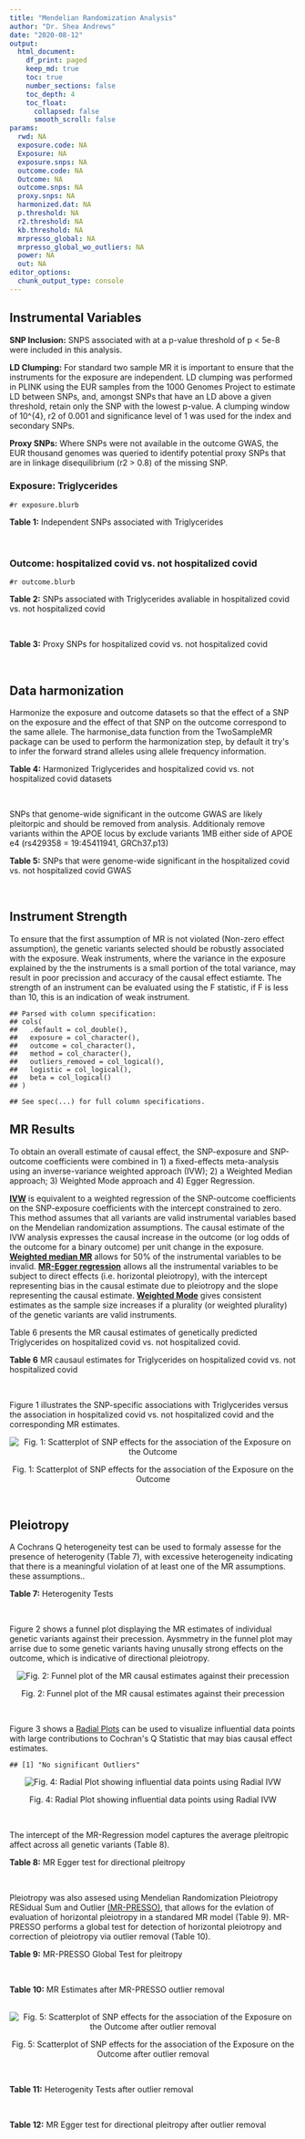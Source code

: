 ```yaml
---
title: "Mendelian Randomization Analysis"
author: "Dr. Shea Andrews"
date: "2020-08-12"
output:
  html_document:
    df_print: paged
    keep_md: true
    toc: true
    number_sections: false
    toc_depth: 4
    toc_float:
      collapsed: false
      smooth_scroll: false
params:
  rwd: NA
  exposure.code: NA
  Exposure: NA
  exposure.snps: NA
  outcome.code: NA
  Outcome: NA
  outcome.snps: NA
  proxy.snps: NA
  harmonized.dat: NA
  p.threshold: NA
  r2.threshold: NA
  kb.threshold: NA
  mrpresso_global: NA
  mrpresso_global_wo_outliers: NA
  power: NA
  out: NA
editor_options:
  chunk_output_type: console
---
```







## Instrumental Variables
**SNP Inclusion:** SNPS associated with at a p-value threshold of p < 5e-8 were included in this analysis.
<br>

**LD Clumping:** For standard two sample MR it is important to ensure that the instruments for the exposure are independent. LD clumping was performed in PLINK using the EUR samples from the 1000 Genomes Project to estimate LD between SNPs, and, amongst SNPs that have an LD above a given threshold, retain only the SNP with the lowest p-value. A clumping window of 10^{4}, r2 of 0.001 and significance level of 1 was used for the index and secondary SNPs.
<br>

**Proxy SNPs:** Where SNPs were not available in the outcome GWAS, the EUR thousand genomes was queried to identify potential proxy SNPs that are in linkage disequilibrium (r2 > 0.8) of the missing SNP.
<br>

### Exposure: Triglycerides
`#r exposure.blurb`
<br>

**Table 1:** Independent SNPs associated with Triglycerides
<div data-pagedtable="false">
  <script data-pagedtable-source type="application/json">
{"columns":[{"label":["SNP"],"name":[1],"type":["chr"],"align":["left"]},{"label":["CHROM"],"name":[2],"type":["dbl"],"align":["right"]},{"label":["POS"],"name":[3],"type":["dbl"],"align":["right"]},{"label":["REF"],"name":[4],"type":["chr"],"align":["left"]},{"label":["ALT"],"name":[5],"type":["chr"],"align":["left"]},{"label":["AF"],"name":[6],"type":["dbl"],"align":["right"]},{"label":["BETA"],"name":[7],"type":["dbl"],"align":["right"]},{"label":["SE"],"name":[8],"type":["dbl"],"align":["right"]},{"label":["Z"],"name":[9],"type":["dbl"],"align":["right"]},{"label":["P"],"name":[10],"type":["dbl"],"align":["right"]},{"label":["N"],"name":[11],"type":["dbl"],"align":["right"]},{"label":["TRAIT"],"name":[12],"type":["chr"],"align":["left"]}],"data":[{"1":"rs12748152","2":"1","3":"27138393","4":"C","5":"T","6":"0.0683714","7":"0.0372","8":"0.0059","9":"6.305085","10":"1.100e-09","11":"177761.5","12":"Triglycerides"},{"1":"rs17513135","2":"1","3":"40035686","4":"C","5":"T","6":"0.2500000","7":"0.0220","8":"0.0039","9":"5.641026","10":"1.633e-08","11":"174742.0","12":"Triglycerides"},{"1":"rs4587594","2":"1","3":"63133930","4":"G","5":"A","6":"0.3032340","7":"-0.0694","8":"0.0035","9":"-19.828600","10":"3.503e-82","11":"177772.0","12":"Triglycerides"},{"1":"rs1321257","2":"1","3":"230305312","4":"G","5":"A","6":"0.6400070","7":"-0.0402","8":"0.0034","9":"-11.823500","10":"5.986e-31","11":"177757.9","12":"Triglycerides"},{"1":"rs676210","2":"2","3":"21231524","4":"G","5":"A","6":"0.2314110","7":"-0.0733","8":"0.0039","9":"-18.794900","10":"3.284e-71","11":"177782.0","12":"Triglycerides"},{"1":"rs1260326","2":"2","3":"27730940","4":"T","5":"C","6":"0.6136610","7":"-0.1148","8":"0.0034","9":"-33.764700","10":"2.290e-239","11":"177765.0","12":"Triglycerides"},{"1":"rs13389219","2":"2","3":"165528876","4":"C","5":"T","6":"0.4034550","7":"-0.0271","8":"0.0034","9":"-7.970590","10":"2.598e-15","11":"177782.9","12":"Triglycerides"},{"1":"rs2972146","2":"2","3":"227100698","4":"G","5":"T","6":"0.6309740","7":"0.0281","8":"0.0034","9":"8.264706","10":"2.974e-15","11":"174703.9","12":"Triglycerides"},{"1":"rs10440120","2":"3","3":"12486964","4":"C","5":"A","6":"0.1655080","7":"-0.0306","8":"0.0044","9":"-6.954550","10":"5.343e-11","11":"174886.1","12":"Triglycerides"},{"1":"rs645040","2":"3","3":"135926622","4":"G","5":"T","6":"0.8208850","7":"0.0293","8":"0.0040","9":"7.325000","10":"1.830e-12","11":"177779.0","12":"Triglycerides"},{"1":"rs6831256","2":"4","3":"3473139","4":"A","5":"G","6":"0.3971880","7":"0.0258","8":"0.0035","9":"7.371429","10":"1.602e-12","11":"177494.9","12":"Triglycerides"},{"1":"rs442177","2":"4","3":"88030261","4":"G","5":"T","6":"0.5364790","7":"0.0309","8":"0.0033","9":"9.363636","10":"1.316e-18","11":"177798.0","12":"Triglycerides"},{"1":"rs9686661","2":"5","3":"55861786","4":"C","5":"T","6":"0.1487860","7":"0.0379","8":"0.0044","9":"8.613636","10":"2.541e-16","11":"177050.0","12":"Triglycerides"},{"1":"rs6882076","2":"5","3":"156390297","4":"T","5":"C","6":"0.6327160","7":"0.0286","8":"0.0035","9":"8.171429","10":"1.513e-15","11":"177778.0","12":"Triglycerides"},{"1":"rs2239520","2":"6","3":"31088922","4":"G","5":"A","6":"0.3906190","7":"-0.0236","8":"0.0037","9":"-6.378380","10":"4.144e-10","11":"151047.0","12":"Triglycerides"},{"1":"rs2247056","2":"6","3":"31265490","4":"T","5":"C","6":"0.7218780","7":"0.0378","8":"0.0039","9":"9.692308","10":"3.861e-21","11":"174062.0","12":"Triglycerides"},{"1":"rs998584","2":"6","3":"43757896","4":"C","5":"A","6":"0.4905450","7":"0.0293","8":"0.0037","9":"7.918919","10":"3.424e-15","11":"174573.0","12":"Triglycerides"},{"1":"rs719726","2":"6","3":"127414801","4":"C","5":"T","6":"0.5999630","7":"0.0199","8":"0.0035","9":"5.685714","10":"2.486e-08","11":"168319.0","12":"Triglycerides"},{"1":"rs634869","2":"6","3":"139831757","4":"T","5":"C","6":"0.5747460","7":"-0.0272","8":"0.0033","9":"-8.242420","10":"1.776e-14","11":"177755.0","12":"Triglycerides"},{"1":"rs2665357","2":"6","3":"160848167","4":"A","5":"C","6":"0.5193360","7":"0.0212","8":"0.0033","9":"6.424242","10":"8.327e-10","11":"172850.0","12":"Triglycerides"},{"1":"rs4719841","2":"7","3":"25997536","4":"A","5":"G","6":"0.4108890","7":"0.0232","8":"0.0034","9":"6.823529","10":"8.864e-11","11":"177774.9","12":"Triglycerides"},{"1":"rs11974409","2":"7","3":"72989390","4":"A","5":"G","6":"0.1816990","7":"-0.0899","8":"0.0042","9":"-21.404800","10":"1.360e-100","11":"177786.0","12":"Triglycerides"},{"1":"rs38855","2":"7","3":"116358044","4":"A","5":"G","6":"0.4712940","7":"-0.0187","8":"0.0033","9":"-5.666670","10":"2.109e-08","11":"177825.0","12":"Triglycerides"},{"1":"rs287621","2":"7","3":"130435181","4":"T","5":"C","6":"0.7140010","7":"-0.0222","8":"0.0037","9":"-6.000000","10":"7.671e-09","11":"177813.0","12":"Triglycerides"},{"1":"rs6995541","2":"8","3":"10671260","4":"A","5":"G","6":"0.2336240","7":"0.0265","8":"0.0037","9":"7.162162","10":"1.343e-12","11":"177486.0","12":"Triglycerides"},{"1":"rs12676857","2":"8","3":"18266572","4":"T","5":"C","6":"0.1436090","7":"0.0332","8":"0.0046","9":"7.217391","10":"7.291e-12","11":"177732.0","12":"Triglycerides"},{"1":"rs12678919","2":"8","3":"19844222","4":"A","5":"G","6":"0.0681239","7":"-0.1702","8":"0.0056","9":"-30.392900","10":"1.820e-199","11":"177749.9","12":"Triglycerides"},{"1":"rs4738684","2":"8","3":"59393273","4":"A","5":"G","6":"0.6075010","7":"-0.0205","8":"0.0035","9":"-5.857140","10":"8.819e-09","11":"177790.0","12":"Triglycerides"},{"1":"rs2954022","2":"8","3":"126482621","4":"C","5":"A","6":"0.5114630","7":"-0.0780","8":"0.0033","9":"-23.636400","10":"2.230e-113","11":"177750.0","12":"Triglycerides"},{"1":"rs1832007","2":"10","3":"5254847","4":"A","5":"G","6":"0.1247280","7":"-0.0327","8":"0.0047","9":"-6.957450","10":"1.718e-12","11":"177504.0","12":"Triglycerides"},{"1":"rs10761762","2":"10","3":"65184717","4":"T","5":"C","6":"0.4990900","7":"-0.0270","8":"0.0033","9":"-8.181820","10":"1.061e-17","11":"177823.0","12":"Triglycerides"},{"1":"rs2068888","2":"10","3":"94839642","4":"G","5":"A","6":"0.4735120","7":"-0.0241","8":"0.0034","9":"-7.088240","10":"1.682e-11","11":"177712.0","12":"Triglycerides"},{"1":"rs2250802","2":"10","3":"113921354","4":"G","5":"A","6":"0.7334790","7":"0.0230","8":"0.0037","9":"6.216216","10":"1.210e-10","11":"174733.9","12":"Triglycerides"},{"1":"rs10501321","2":"11","3":"47294626","4":"T","5":"C","6":"0.3212210","7":"-0.0216","8":"0.0035","9":"-6.171430","10":"1.412e-08","11":"177680.0","12":"Triglycerides"},{"1":"rs174535","2":"11","3":"61551356","4":"T","5":"C","6":"0.3609590","7":"0.0470","8":"0.0034","9":"13.823529","10":"1.733e-41","11":"177772.9","12":"Triglycerides"},{"1":"rs11820504","2":"11","3":"116529442","4":"T","5":"C","6":"0.1807930","7":"0.0604","8":"0.0044","9":"13.727273","10":"1.095e-39","11":"172813.0","12":"Triglycerides"},{"1":"rs10790162","2":"11","3":"116639104","4":"A","5":"G","6":"0.9306210","7":"-0.2305","8":"0.0065","9":"-35.461500","10":"1.100e-249","11":"177771.1","12":"Triglycerides"},{"1":"rs11613352","2":"12","3":"57792580","4":"C","5":"T","6":"0.2251730","7":"-0.0280","8":"0.0039","9":"-7.179490","10":"9.397e-14","11":"177799.0","12":"Triglycerides"},{"1":"rs11057408","2":"12","3":"124464836","4":"G","5":"T","6":"0.3253360","7":"-0.0258","8":"0.0035","9":"-7.371430","10":"2.049e-12","11":"174454.0","12":"Triglycerides"},{"1":"rs16948098","2":"15","3":"44219607","4":"G","5":"A","6":"0.0370102","7":"0.0800","8":"0.0089","9":"8.988764","10":"4.838e-17","11":"163328.2","12":"Triglycerides"},{"1":"rs2043085","2":"15","3":"58680954","4":"T","5":"C","6":"0.6610970","7":"-0.0327","8":"0.0034","9":"-9.617650","10":"7.809e-20","11":"176147.0","12":"Triglycerides"},{"1":"rs588136","2":"15","3":"58730498","4":"C","5":"T","6":"0.7867110","7":"-0.0495","8":"0.0041","9":"-12.073200","10":"3.365e-30","11":"176173.0","12":"Triglycerides"},{"1":"rs3198697","2":"16","3":"15129940","4":"C","5":"T","6":"0.3839030","7":"-0.0198","8":"0.0034","9":"-5.823530","10":"2.207e-08","11":"175934.1","12":"Triglycerides"},{"1":"rs749671","2":"16","3":"31088347","4":"G","5":"A","6":"0.3477070","7":"-0.0211","8":"0.0034","9":"-6.205880","10":"6.106e-10","11":"176205.1","12":"Triglycerides"},{"1":"rs1800775","2":"16","3":"56995236","4":"C","5":"A","6":"0.5121820","7":"-0.0396","8":"0.0035","9":"-11.314300","10":"1.332e-26","11":"172715.0","12":"Triglycerides"},{"1":"rs8077889","2":"17","3":"41878166","4":"A","5":"C","6":"0.1884530","7":"0.0252","8":"0.0042","9":"6.000000","10":"9.879e-09","11":"176194.0","12":"Triglycerides"},{"1":"rs7248104","2":"19","3":"7224431","4":"G","5":"A","6":"0.4124030","7":"-0.0222","8":"0.0034","9":"-6.529410","10":"5.045e-10","11":"176083.0","12":"Triglycerides"},{"1":"rs10401969","2":"19","3":"19407718","4":"T","5":"C","6":"0.0710134","7":"-0.1210","8":"0.0065","9":"-18.615400","10":"9.702e-70","11":"176172.7","12":"Triglycerides"},{"1":"rs731839","2":"19","3":"33899065","4":"G","5":"A","6":"0.6709000","7":"-0.0224","8":"0.0036","9":"-6.222220","10":"2.651e-09","11":"176161.1","12":"Triglycerides"},{"1":"rs439401","2":"19","3":"45414451","4":"T","5":"C","6":"0.6390100","7":"0.0659","8":"0.0038","9":"17.342105","10":"1.423e-66","11":"152584.0","12":"Triglycerides"},{"1":"rs3760627","2":"19","3":"45457180","4":"T","5":"C","6":"0.4941460","7":"0.0189","8":"0.0034","9":"5.558824","10":"5.293e-09","11":"176200.9","12":"Triglycerides"},{"1":"rs6029143","2":"20","3":"39118662","4":"C","5":"T","6":"0.0446137","7":"-0.0388","8":"0.0071","9":"-5.464790","10":"4.933e-08","11":"176256.9","12":"Triglycerides"},{"1":"rs4810479","2":"20","3":"44545048","4":"C","5":"T","6":"0.7471790","7":"-0.0474","8":"0.0038","9":"-12.473700","10":"2.067e-34","11":"176191.9","12":"Triglycerides"},{"1":"rs3761445","2":"22","3":"38595411","4":"G","5":"A","6":"0.6132420","7":"0.0232","8":"0.0034","9":"6.823529","10":"8.062e-12","11":"175846.1","12":"Triglycerides"}],"options":{"columns":{"min":{},"max":[10]},"rows":{"min":[10],"max":[10]},"pages":{}}}
  </script>
</div>
<br>

### Outcome: hospitalized covid vs. not hospitalized covid
`#r outcome.blurb`
<br>

**Table 2:** SNPs associated with Triglycerides avaliable in hospitalized covid vs. not hospitalized covid
<div data-pagedtable="false">
  <script data-pagedtable-source type="application/json">
{"columns":[{"label":["SNP"],"name":[1],"type":["chr"],"align":["left"]},{"label":["CHROM"],"name":[2],"type":["dbl"],"align":["right"]},{"label":["POS"],"name":[3],"type":["dbl"],"align":["right"]},{"label":["REF"],"name":[4],"type":["chr"],"align":["left"]},{"label":["ALT"],"name":[5],"type":["chr"],"align":["left"]},{"label":["AF"],"name":[6],"type":["dbl"],"align":["right"]},{"label":["BETA"],"name":[7],"type":["dbl"],"align":["right"]},{"label":["SE"],"name":[8],"type":["dbl"],"align":["right"]},{"label":["Z"],"name":[9],"type":["dbl"],"align":["right"]},{"label":["P"],"name":[10],"type":["dbl"],"align":["right"]},{"label":["N"],"name":[11],"type":["dbl"],"align":["right"]},{"label":["TRAIT"],"name":[12],"type":["chr"],"align":["left"]}],"data":[{"1":"rs12748152","2":"1","3":"27138393","4":"C","5":"T","6":"0.10140","7":"-0.1049500","8":"0.136130","9":"-0.77095423","10":"0.44070","11":"2956","12":"COVID:_hospitalized_vs._not_hospitalized"},{"1":"rs17513135","2":"1","3":"40035686","4":"C","5":"T","6":"0.22920","7":"0.1360900","8":"0.100830","9":"1.34969751","10":"0.17710","11":"1408","12":"COVID:_hospitalized_vs._not_hospitalized"},{"1":"rs4587594","2":"1","3":"63133930","4":"G","5":"A","6":"0.33560","7":"-0.0763420","8":"0.081174","9":"-0.94047355","10":"0.34700","11":"2956","12":"COVID:_hospitalized_vs._not_hospitalized"},{"1":"rs1321257","2":"1","3":"230305312","4":"G","5":"A","6":"0.61900","7":"0.1377800","8":"0.078425","9":"1.75683774","10":"0.07895","11":"2956","12":"COVID:_hospitalized_vs._not_hospitalized"},{"1":"rs676210","2":"2","3":"21231524","4":"G","5":"A","6":"0.22370","7":"0.0976480","8":"0.095131","9":"1.02645825","10":"0.30470","11":"2956","12":"COVID:_hospitalized_vs._not_hospitalized"},{"1":"rs1260326","2":"2","3":"27730940","4":"T","5":"C","6":"0.63990","7":"0.0577190","8":"0.080468","9":"0.71729135","10":"0.47320","11":"2956","12":"COVID:_hospitalized_vs._not_hospitalized"},{"1":"rs13389219","2":"2","3":"165528876","4":"C","5":"T","6":"0.42560","7":"0.0895050","8":"0.080154","9":"1.11666292","10":"0.26410","11":"2956","12":"COVID:_hospitalized_vs._not_hospitalized"},{"1":"rs2972146","2":"2","3":"227100698","4":"G","5":"T","6":"0.63230","7":"-0.0418760","8":"0.081387","9":"-0.51452935","10":"0.60690","11":"2956","12":"COVID:_hospitalized_vs._not_hospitalized"},{"1":"rs10440120","2":"3","3":"12486964","4":"C","5":"A","6":"0.16700","7":"0.1324800","8":"0.105610","9":"1.25442666","10":"0.20970","11":"2956","12":"COVID:_hospitalized_vs._not_hospitalized"},{"1":"rs645040","2":"3","3":"135926622","4":"G","5":"T","6":"0.77710","7":"-0.0516320","8":"0.092202","9":"-0.55998785","10":"0.57550","11":"2956","12":"COVID:_hospitalized_vs._not_hospitalized"},{"1":"rs6831256","2":"4","3":"3473139","4":"A","5":"G","6":"0.41060","7":"0.0715800","8":"0.079433","9":"0.90113681","10":"0.36750","11":"2956","12":"COVID:_hospitalized_vs._not_hospitalized"},{"1":"rs442177","2":"4","3":"88030261","4":"G","5":"T","6":"0.59540","7":"0.0817220","8":"0.078658","9":"1.03895344","10":"0.29880","11":"2956","12":"COVID:_hospitalized_vs._not_hospitalized"},{"1":"rs9686661","2":"5","3":"55861786","4":"C","5":"T","6":"0.18020","7":"-0.1120400","8":"0.100140","9":"-1.11883363","10":"0.26320","11":"2956","12":"COVID:_hospitalized_vs._not_hospitalized"},{"1":"rs6882076","2":"5","3":"156390297","4":"T","5":"C","6":"0.64550","7":"-0.0904620","8":"0.081425","9":"-1.11098557","10":"0.26660","11":"2956","12":"COVID:_hospitalized_vs._not_hospitalized"},{"1":"rs2239520","2":"6","3":"31088922","4":"G","5":"A","6":"0.37350","7":"0.0453920","8":"0.080868","9":"0.56130979","10":"0.57460","11":"2956","12":"COVID:_hospitalized_vs._not_hospitalized"},{"1":"rs2247056","2":"6","3":"31265490","4":"T","5":"C","6":"0.70700","7":"0.0052579","8":"0.087411","9":"0.06015147","10":"0.95200","11":"2956","12":"COVID:_hospitalized_vs._not_hospitalized"},{"1":"rs998584","2":"6","3":"43757896","4":"C","5":"A","6":"0.47990","7":"0.0367330","8":"0.078564","9":"0.46755511","10":"0.64010","11":"2956","12":"COVID:_hospitalized_vs._not_hospitalized"},{"1":"rs719726","2":"6","3":"127414801","4":"C","5":"T","6":"0.59930","7":"0.2286000","8":"0.078777","9":"2.90186222","10":"0.00371","11":"2956","12":"COVID:_hospitalized_vs._not_hospitalized"},{"1":"rs634869","2":"6","3":"139831757","4":"T","5":"C","6":"0.57650","7":"0.0711730","8":"0.078862","9":"0.90250057","10":"0.36680","11":"2956","12":"COVID:_hospitalized_vs._not_hospitalized"},{"1":"rs2665357","2":"6","3":"160848167","4":"A","5":"C","6":"0.50950","7":"0.0111430","8":"0.076542","9":"0.14558020","10":"0.88430","11":"2956","12":"COVID:_hospitalized_vs._not_hospitalized"},{"1":"rs4719841","2":"7","3":"25997536","4":"A","5":"G","6":"0.38860","7":"0.0724810","8":"0.080059","9":"0.90534481","10":"0.36530","11":"2956","12":"COVID:_hospitalized_vs._not_hospitalized"},{"1":"rs11974409","2":"7","3":"72989390","4":"A","5":"G","6":"0.18740","7":"-0.1494600","8":"0.101930","9":"-1.46630040","10":"0.14260","11":"2956","12":"COVID:_hospitalized_vs._not_hospitalized"},{"1":"rs38855","2":"7","3":"116358044","4":"A","5":"G","6":"0.46850","7":"0.0165300","8":"0.079404","9":"0.20817591","10":"0.83510","11":"2956","12":"COVID:_hospitalized_vs._not_hospitalized"},{"1":"rs287621","2":"7","3":"130435181","4":"T","5":"C","6":"0.75350","7":"0.0014032","8":"0.087857","9":"0.01597141","10":"0.98730","11":"2956","12":"COVID:_hospitalized_vs._not_hospitalized"},{"1":"rs6995541","2":"8","3":"10671260","4":"A","5":"G","6":"0.31120","7":"0.0242160","8":"0.083899","9":"0.28863276","10":"0.77290","11":"2956","12":"COVID:_hospitalized_vs._not_hospitalized"},{"1":"rs12676857","2":"8","3":"18266572","4":"T","5":"C","6":"0.14140","7":"-0.0901370","8":"0.110740","9":"-0.81395160","10":"0.41570","11":"2956","12":"COVID:_hospitalized_vs._not_hospitalized"},{"1":"rs12678919","2":"8","3":"19844222","4":"A","5":"G","6":"0.09144","7":"0.1531300","8":"0.129370","9":"1.18365927","10":"0.23660","11":"2956","12":"COVID:_hospitalized_vs._not_hospitalized"},{"1":"rs2954022","2":"8","3":"126482621","4":"C","5":"A","6":"0.45810","7":"0.1061600","8":"0.086116","9":"1.23275582","10":"0.21770","11":"1408","12":"COVID:_hospitalized_vs._not_hospitalized"},{"1":"rs1832007","2":"10","3":"5254847","4":"A","5":"G","6":"0.17060","7":"0.0284930","8":"0.104120","9":"0.27365540","10":"0.78430","11":"2956","12":"COVID:_hospitalized_vs._not_hospitalized"},{"1":"rs10761762","2":"10","3":"65184717","4":"T","5":"C","6":"0.50010","7":"0.0973950","8":"0.076637","9":"1.27086133","10":"0.20380","11":"2956","12":"COVID:_hospitalized_vs._not_hospitalized"},{"1":"rs2068888","2":"10","3":"94839642","4":"G","5":"A","6":"0.44380","7":"-0.0649740","8":"0.077095","9":"-0.84277839","10":"0.39940","11":"2956","12":"COVID:_hospitalized_vs._not_hospitalized"},{"1":"rs2250802","2":"10","3":"113921354","4":"G","5":"A","6":"0.72430","7":"-0.0789490","8":"0.097568","9":"-0.80916899","10":"0.41840","11":"1408","12":"COVID:_hospitalized_vs._not_hospitalized"},{"1":"rs10501321","2":"11","3":"47294626","4":"T","5":"C","6":"0.35850","7":"-0.0763290","8":"0.081891","9":"-0.93208045","10":"0.35130","11":"2956","12":"COVID:_hospitalized_vs._not_hospitalized"},{"1":"rs174535","2":"11","3":"61551356","4":"T","5":"C","6":"0.37450","7":"0.0978740","8":"0.080250","9":"1.21961371","10":"0.22260","11":"2956","12":"COVID:_hospitalized_vs._not_hospitalized"},{"1":"rs11820504","2":"11","3":"116529442","4":"T","5":"C","6":"0.17730","7":"0.1537900","8":"0.102240","9":"1.50420579","10":"0.13250","11":"2956","12":"COVID:_hospitalized_vs._not_hospitalized"},{"1":"rs10790162","2":"11","3":"116639104","4":"A","5":"G","6":"0.92950","7":"-0.0665870","8":"0.148840","9":"-0.44737302","10":"0.65460","11":"2956","12":"COVID:_hospitalized_vs._not_hospitalized"},{"1":"rs11613352","2":"12","3":"57792580","4":"C","5":"T","6":"0.27950","7":"-0.0064977","8":"0.087260","9":"-0.07446367","10":"0.94060","11":"2956","12":"COVID:_hospitalized_vs._not_hospitalized"},{"1":"rs11057408","2":"12","3":"124464836","4":"G","5":"T","6":"0.32370","7":"0.0721550","8":"0.082783","9":"0.87161615","10":"0.38340","11":"2956","12":"COVID:_hospitalized_vs._not_hospitalized"},{"1":"rs16948098","2":"15","3":"44219607","4":"G","5":"A","6":"0.03702","7":"-0.0533640","8":"0.205650","9":"-0.25948942","10":"0.79530","11":"2956","12":"COVID:_hospitalized_vs._not_hospitalized"},{"1":"rs2043085","2":"15","3":"58680954","4":"T","5":"C","6":"0.60270","7":"-0.0327150","8":"0.080064","9":"-0.40861061","10":"0.68280","11":"2956","12":"COVID:_hospitalized_vs._not_hospitalized"},{"1":"rs588136","2":"15","3":"58730498","4":"C","5":"T","6":"0.80510","7":"0.2111900","8":"0.095708","9":"2.20660760","10":"0.02734","11":"2956","12":"COVID:_hospitalized_vs._not_hospitalized"},{"1":"rs3198697","2":"16","3":"15129940","4":"C","5":"T","6":"0.44540","7":"-0.0173360","8":"0.079145","9":"-0.21904100","10":"0.82660","11":"2956","12":"COVID:_hospitalized_vs._not_hospitalized"},{"1":"rs749671","2":"16","3":"31088347","4":"G","5":"A","6":"0.37830","7":"0.0358490","8":"0.080855","9":"0.44337394","10":"0.65750","11":"2956","12":"COVID:_hospitalized_vs._not_hospitalized"},{"1":"rs1800775","2":"16","3":"56995236","4":"C","5":"A","6":"0.50950","7":"-0.1141800","8":"0.078774","9":"-1.44946302","10":"0.14720","11":"2956","12":"COVID:_hospitalized_vs._not_hospitalized"},{"1":"rs8077889","2":"17","3":"41878166","4":"A","5":"C","6":"0.19380","7":"0.1590600","8":"0.094648","9":"1.68054264","10":"0.09285","11":"2956","12":"COVID:_hospitalized_vs._not_hospitalized"},{"1":"rs7248104","2":"19","3":"7224431","4":"G","5":"A","6":"0.40670","7":"-0.0033397","8":"0.086557","9":"-0.03858382","10":"0.96920","11":"1408","12":"COVID:_hospitalized_vs._not_hospitalized"},{"1":"rs10401969","2":"19","3":"19407718","4":"T","5":"C","6":"0.07625","7":"0.2123400","8":"0.147770","9":"1.43696285","10":"0.15070","11":"2956","12":"COVID:_hospitalized_vs._not_hospitalized"},{"1":"rs731839","2":"19","3":"33899065","4":"G","5":"A","6":"0.68410","7":"-0.0204340","8":"0.082867","9":"-0.24658791","10":"0.80520","11":"2956","12":"COVID:_hospitalized_vs._not_hospitalized"},{"1":"rs439401","2":"19","3":"45414451","4":"T","5":"C","6":"0.64300","7":"-0.0455900","8":"0.081908","9":"-0.55660009","10":"0.57780","11":"2956","12":"COVID:_hospitalized_vs._not_hospitalized"},{"1":"rs3760627","2":"19","3":"45457180","4":"T","5":"C","6":"0.43010","7":"-0.0520670","8":"0.076802","9":"-0.67793807","10":"0.49780","11":"2956","12":"COVID:_hospitalized_vs._not_hospitalized"},{"1":"rs6029143","2":"20","3":"39118662","4":"C","5":"T","6":"0.07678","7":"-0.0823610","8":"0.142850","9":"-0.57655583","10":"0.56420","11":"2956","12":"COVID:_hospitalized_vs._not_hospitalized"},{"1":"rs4810479","2":"20","3":"44545048","4":"C","5":"T","6":"0.74040","7":"-0.2063700","8":"0.090418","9":"-2.28239952","10":"0.02246","11":"2956","12":"COVID:_hospitalized_vs._not_hospitalized"},{"1":"rs3761445","2":"22","3":"38595411","4":"G","5":"A","6":"0.61010","7":"-0.0150590","8":"0.077142","9":"-0.19521143","10":"0.84520","11":"2956","12":"COVID:_hospitalized_vs._not_hospitalized"},{"1":"rs4738684","2":"NA","3":"NA","4":"NA","5":"NA","6":"NA","7":"NA","8":"NA","9":"NA","10":"NA","11":"NA","12":"NA"}],"options":{"columns":{"min":{},"max":[10]},"rows":{"min":[10],"max":[10]},"pages":{}}}
  </script>
</div>
<br>

**Table 3:** Proxy SNPs for hospitalized covid vs. not hospitalized covid
<div data-pagedtable="false">
  <script data-pagedtable-source type="application/json">
{"columns":[{"label":["target_snp"],"name":[1],"type":["chr"],"align":["left"]},{"label":["proxy_snp"],"name":[2],"type":["chr"],"align":["left"]},{"label":["ld.r2"],"name":[3],"type":["dbl"],"align":["right"]},{"label":["Dprime"],"name":[4],"type":["dbl"],"align":["right"]},{"label":["PHASE"],"name":[5],"type":["chr"],"align":["left"]},{"label":["X12"],"name":[6],"type":["lgl"],"align":["right"]},{"label":["CHROM"],"name":[7],"type":["dbl"],"align":["right"]},{"label":["POS"],"name":[8],"type":["dbl"],"align":["right"]},{"label":["REF.proxy"],"name":[9],"type":["chr"],"align":["left"]},{"label":["ALT.proxy"],"name":[10],"type":["chr"],"align":["left"]},{"label":["AF"],"name":[11],"type":["dbl"],"align":["right"]},{"label":["BETA"],"name":[12],"type":["dbl"],"align":["right"]},{"label":["SE"],"name":[13],"type":["dbl"],"align":["right"]},{"label":["Z"],"name":[14],"type":["dbl"],"align":["right"]},{"label":["P"],"name":[15],"type":["dbl"],"align":["right"]},{"label":["N"],"name":[16],"type":["dbl"],"align":["right"]},{"label":["TRAIT"],"name":[17],"type":["chr"],"align":["left"]},{"label":["ref"],"name":[18],"type":["chr"],"align":["left"]},{"label":["ref.proxy"],"name":[19],"type":["chr"],"align":["left"]},{"label":["alt"],"name":[20],"type":["chr"],"align":["left"]},{"label":["alt.proxy"],"name":[21],"type":["chr"],"align":["left"]},{"label":["ALT"],"name":[22],"type":["chr"],"align":["left"]},{"label":["REF"],"name":[23],"type":["chr"],"align":["left"]},{"label":["proxy.outcome"],"name":[24],"type":["lgl"],"align":["right"]}],"data":[{"1":"rs4738684","2":"rs9297994","3":"1","4":"1","5":"AG/GA","6":"NA","7":"8","8":"59392324","9":"G","10":"A","11":"0.6802","12":"0.12073","13":"0.082902","14":"1.456298","15":"0.1453","16":"2956","17":"COVID:_hospitalized_vs._not_hospitalized","18":"A","19":"G","20":"G","21":"A","22":"G","23":"A","24":"TRUE"}],"options":{"columns":{"min":{},"max":[10]},"rows":{"min":[10],"max":[10]},"pages":{}}}
  </script>
</div>
<br>

## Data harmonization
Harmonize the exposure and outcome datasets so that the effect of a SNP on the exposure and the effect of that SNP on the outcome correspond to the same allele. The harmonise_data function from the TwoSampleMR package can be used to perform the harmonization step, by default it try's to infer the forward strand alleles using allele frequency information.
<br>

**Table 4:** Harmonized Triglycerides and hospitalized covid vs. not hospitalized covid datasets
<div data-pagedtable="false">
  <script data-pagedtable-source type="application/json">
{"columns":[{"label":["SNP"],"name":[1],"type":["chr"],"align":["left"]},{"label":["effect_allele.exposure"],"name":[2],"type":["chr"],"align":["left"]},{"label":["other_allele.exposure"],"name":[3],"type":["chr"],"align":["left"]},{"label":["effect_allele.outcome"],"name":[4],"type":["chr"],"align":["left"]},{"label":["other_allele.outcome"],"name":[5],"type":["chr"],"align":["left"]},{"label":["beta.exposure"],"name":[6],"type":["dbl"],"align":["right"]},{"label":["beta.outcome"],"name":[7],"type":["dbl"],"align":["right"]},{"label":["eaf.exposure"],"name":[8],"type":["dbl"],"align":["right"]},{"label":["eaf.outcome"],"name":[9],"type":["dbl"],"align":["right"]},{"label":["remove"],"name":[10],"type":["lgl"],"align":["right"]},{"label":["palindromic"],"name":[11],"type":["lgl"],"align":["right"]},{"label":["ambiguous"],"name":[12],"type":["lgl"],"align":["right"]},{"label":["id.outcome"],"name":[13],"type":["chr"],"align":["left"]},{"label":["chr.outcome"],"name":[14],"type":["dbl"],"align":["right"]},{"label":["pos.outcome"],"name":[15],"type":["dbl"],"align":["right"]},{"label":["se.outcome"],"name":[16],"type":["dbl"],"align":["right"]},{"label":["z.outcome"],"name":[17],"type":["dbl"],"align":["right"]},{"label":["pval.outcome"],"name":[18],"type":["dbl"],"align":["right"]},{"label":["samplesize.outcome"],"name":[19],"type":["dbl"],"align":["right"]},{"label":["outcome"],"name":[20],"type":["chr"],"align":["left"]},{"label":["mr_keep.outcome"],"name":[21],"type":["lgl"],"align":["right"]},{"label":["pval_origin.outcome"],"name":[22],"type":["chr"],"align":["left"]},{"label":["chr.exposure"],"name":[23],"type":["dbl"],"align":["right"]},{"label":["pos.exposure"],"name":[24],"type":["dbl"],"align":["right"]},{"label":["se.exposure"],"name":[25],"type":["dbl"],"align":["right"]},{"label":["z.exposure"],"name":[26],"type":["dbl"],"align":["right"]},{"label":["pval.exposure"],"name":[27],"type":["dbl"],"align":["right"]},{"label":["samplesize.exposure"],"name":[28],"type":["dbl"],"align":["right"]},{"label":["exposure"],"name":[29],"type":["chr"],"align":["left"]},{"label":["mr_keep.exposure"],"name":[30],"type":["lgl"],"align":["right"]},{"label":["pval_origin.exposure"],"name":[31],"type":["chr"],"align":["left"]},{"label":["id.exposure"],"name":[32],"type":["chr"],"align":["left"]},{"label":["action"],"name":[33],"type":["dbl"],"align":["right"]},{"label":["mr_keep"],"name":[34],"type":["lgl"],"align":["right"]},{"label":["pt"],"name":[35],"type":["dbl"],"align":["right"]},{"label":["pleitropy_keep"],"name":[36],"type":["lgl"],"align":["right"]},{"label":["mrpresso_RSSobs"],"name":[37],"type":["lgl"],"align":["right"]},{"label":["mrpresso_pval"],"name":[38],"type":["lgl"],"align":["right"]},{"label":["mrpresso_keep"],"name":[39],"type":["lgl"],"align":["right"]}],"data":[{"1":"rs10401969","2":"C","3":"T","4":"C","5":"T","6":"-0.1210","7":"0.2123400","8":"0.0710134","9":"0.07625","10":"FALSE","11":"FALSE","12":"FALSE","13":"twlOV3","14":"19","15":"19407718","16":"0.147770","17":"1.43696285","18":"0.15070","19":"2956","20":"covidhgi2020anaB1v2","21":"TRUE","22":"reported","23":"19","24":"19407718","25":"0.0065","26":"-18.615400","27":"9.702e-70","28":"176172.7","29":"Willer2013tg","30":"TRUE","31":"reported","32":"o3n6Dh","33":"2","34":"TRUE","35":"5e-08","36":"TRUE","37":"NA","38":"NA","39":"TRUE"},{"1":"rs10440120","2":"A","3":"C","4":"A","5":"C","6":"-0.0306","7":"0.1324800","8":"0.1655080","9":"0.16700","10":"FALSE","11":"FALSE","12":"FALSE","13":"twlOV3","14":"3","15":"12486964","16":"0.105610","17":"1.25442666","18":"0.20970","19":"2956","20":"covidhgi2020anaB1v2","21":"TRUE","22":"reported","23":"3","24":"12486964","25":"0.0044","26":"-6.954550","27":"5.343e-11","28":"174886.1","29":"Willer2013tg","30":"TRUE","31":"reported","32":"o3n6Dh","33":"2","34":"TRUE","35":"5e-08","36":"TRUE","37":"NA","38":"NA","39":"TRUE"},{"1":"rs10501321","2":"C","3":"T","4":"C","5":"T","6":"-0.0216","7":"-0.0763290","8":"0.3212210","9":"0.35850","10":"FALSE","11":"FALSE","12":"FALSE","13":"twlOV3","14":"11","15":"47294626","16":"0.081891","17":"-0.93208045","18":"0.35130","19":"2956","20":"covidhgi2020anaB1v2","21":"TRUE","22":"reported","23":"11","24":"47294626","25":"0.0035","26":"-6.171430","27":"1.412e-08","28":"177680.0","29":"Willer2013tg","30":"TRUE","31":"reported","32":"o3n6Dh","33":"2","34":"TRUE","35":"5e-08","36":"TRUE","37":"NA","38":"NA","39":"TRUE"},{"1":"rs10761762","2":"C","3":"T","4":"C","5":"T","6":"-0.0270","7":"0.0973950","8":"0.4990900","9":"0.50010","10":"FALSE","11":"FALSE","12":"FALSE","13":"twlOV3","14":"10","15":"65184717","16":"0.076637","17":"1.27086133","18":"0.20380","19":"2956","20":"covidhgi2020anaB1v2","21":"TRUE","22":"reported","23":"10","24":"65184717","25":"0.0033","26":"-8.181820","27":"1.061e-17","28":"177823.0","29":"Willer2013tg","30":"TRUE","31":"reported","32":"o3n6Dh","33":"2","34":"TRUE","35":"5e-08","36":"TRUE","37":"NA","38":"NA","39":"TRUE"},{"1":"rs10790162","2":"G","3":"A","4":"G","5":"A","6":"-0.2305","7":"-0.0665870","8":"0.9306210","9":"0.92950","10":"FALSE","11":"FALSE","12":"FALSE","13":"twlOV3","14":"11","15":"116639104","16":"0.148840","17":"-0.44737302","18":"0.65460","19":"2956","20":"covidhgi2020anaB1v2","21":"TRUE","22":"reported","23":"11","24":"116639104","25":"0.0065","26":"-35.461500","27":"1.000e-200","28":"177771.1","29":"Willer2013tg","30":"TRUE","31":"reported","32":"o3n6Dh","33":"2","34":"TRUE","35":"5e-08","36":"TRUE","37":"NA","38":"NA","39":"TRUE"},{"1":"rs11057408","2":"T","3":"G","4":"T","5":"G","6":"-0.0258","7":"0.0721550","8":"0.3253360","9":"0.32370","10":"FALSE","11":"FALSE","12":"FALSE","13":"twlOV3","14":"12","15":"124464836","16":"0.082783","17":"0.87161615","18":"0.38340","19":"2956","20":"covidhgi2020anaB1v2","21":"TRUE","22":"reported","23":"12","24":"124464836","25":"0.0035","26":"-7.371430","27":"2.049e-12","28":"174454.0","29":"Willer2013tg","30":"TRUE","31":"reported","32":"o3n6Dh","33":"2","34":"TRUE","35":"5e-08","36":"TRUE","37":"NA","38":"NA","39":"TRUE"},{"1":"rs11613352","2":"T","3":"C","4":"T","5":"C","6":"-0.0280","7":"-0.0064977","8":"0.2251730","9":"0.27950","10":"FALSE","11":"FALSE","12":"FALSE","13":"twlOV3","14":"12","15":"57792580","16":"0.087260","17":"-0.07446367","18":"0.94060","19":"2956","20":"covidhgi2020anaB1v2","21":"TRUE","22":"reported","23":"12","24":"57792580","25":"0.0039","26":"-7.179490","27":"9.397e-14","28":"177799.0","29":"Willer2013tg","30":"TRUE","31":"reported","32":"o3n6Dh","33":"2","34":"TRUE","35":"5e-08","36":"TRUE","37":"NA","38":"NA","39":"TRUE"},{"1":"rs11820504","2":"C","3":"T","4":"C","5":"T","6":"0.0604","7":"0.1537900","8":"0.1807930","9":"0.17730","10":"FALSE","11":"FALSE","12":"FALSE","13":"twlOV3","14":"11","15":"116529442","16":"0.102240","17":"1.50420579","18":"0.13250","19":"2956","20":"covidhgi2020anaB1v2","21":"TRUE","22":"reported","23":"11","24":"116529442","25":"0.0044","26":"13.727273","27":"1.095e-39","28":"172813.0","29":"Willer2013tg","30":"TRUE","31":"reported","32":"o3n6Dh","33":"2","34":"TRUE","35":"5e-08","36":"TRUE","37":"NA","38":"NA","39":"TRUE"},{"1":"rs11974409","2":"G","3":"A","4":"G","5":"A","6":"-0.0899","7":"-0.1494600","8":"0.1816990","9":"0.18740","10":"FALSE","11":"FALSE","12":"FALSE","13":"twlOV3","14":"7","15":"72989390","16":"0.101930","17":"-1.46630040","18":"0.14260","19":"2956","20":"covidhgi2020anaB1v2","21":"TRUE","22":"reported","23":"7","24":"72989390","25":"0.0042","26":"-21.404800","27":"1.360e-100","28":"177786.0","29":"Willer2013tg","30":"TRUE","31":"reported","32":"o3n6Dh","33":"2","34":"TRUE","35":"5e-08","36":"TRUE","37":"NA","38":"NA","39":"TRUE"},{"1":"rs1260326","2":"C","3":"T","4":"C","5":"T","6":"-0.1148","7":"0.0577190","8":"0.6136610","9":"0.63990","10":"FALSE","11":"FALSE","12":"FALSE","13":"twlOV3","14":"2","15":"27730940","16":"0.080468","17":"0.71729135","18":"0.47320","19":"2956","20":"covidhgi2020anaB1v2","21":"TRUE","22":"reported","23":"2","24":"27730940","25":"0.0034","26":"-33.764700","27":"1.000e-200","28":"177765.0","29":"Willer2013tg","30":"TRUE","31":"reported","32":"o3n6Dh","33":"2","34":"TRUE","35":"5e-08","36":"TRUE","37":"NA","38":"NA","39":"TRUE"},{"1":"rs12676857","2":"C","3":"T","4":"C","5":"T","6":"0.0332","7":"-0.0901370","8":"0.1436090","9":"0.14140","10":"FALSE","11":"FALSE","12":"FALSE","13":"twlOV3","14":"8","15":"18266572","16":"0.110740","17":"-0.81395160","18":"0.41570","19":"2956","20":"covidhgi2020anaB1v2","21":"TRUE","22":"reported","23":"8","24":"18266572","25":"0.0046","26":"7.217391","27":"7.291e-12","28":"177732.0","29":"Willer2013tg","30":"TRUE","31":"reported","32":"o3n6Dh","33":"2","34":"TRUE","35":"5e-08","36":"TRUE","37":"NA","38":"NA","39":"TRUE"},{"1":"rs12678919","2":"G","3":"A","4":"G","5":"A","6":"-0.1702","7":"0.1531300","8":"0.0681239","9":"0.09144","10":"FALSE","11":"FALSE","12":"FALSE","13":"twlOV3","14":"8","15":"19844222","16":"0.129370","17":"1.18365927","18":"0.23660","19":"2956","20":"covidhgi2020anaB1v2","21":"TRUE","22":"reported","23":"8","24":"19844222","25":"0.0056","26":"-30.392900","27":"1.820e-199","28":"177749.9","29":"Willer2013tg","30":"TRUE","31":"reported","32":"o3n6Dh","33":"2","34":"TRUE","35":"5e-08","36":"TRUE","37":"NA","38":"NA","39":"TRUE"},{"1":"rs12748152","2":"T","3":"C","4":"T","5":"C","6":"0.0372","7":"-0.1049500","8":"0.0683714","9":"0.10140","10":"FALSE","11":"FALSE","12":"FALSE","13":"twlOV3","14":"1","15":"27138393","16":"0.136130","17":"-0.77095423","18":"0.44070","19":"2956","20":"covidhgi2020anaB1v2","21":"TRUE","22":"reported","23":"1","24":"27138393","25":"0.0059","26":"6.305085","27":"1.100e-09","28":"177761.5","29":"Willer2013tg","30":"TRUE","31":"reported","32":"o3n6Dh","33":"2","34":"TRUE","35":"5e-08","36":"TRUE","37":"NA","38":"NA","39":"TRUE"},{"1":"rs1321257","2":"A","3":"G","4":"A","5":"G","6":"-0.0402","7":"0.1377800","8":"0.6400070","9":"0.61900","10":"FALSE","11":"FALSE","12":"FALSE","13":"twlOV3","14":"1","15":"230305312","16":"0.078425","17":"1.75683774","18":"0.07895","19":"2956","20":"covidhgi2020anaB1v2","21":"TRUE","22":"reported","23":"1","24":"230305312","25":"0.0034","26":"-11.823500","27":"5.986e-31","28":"177757.9","29":"Willer2013tg","30":"TRUE","31":"reported","32":"o3n6Dh","33":"2","34":"TRUE","35":"5e-08","36":"TRUE","37":"NA","38":"NA","39":"TRUE"},{"1":"rs13389219","2":"T","3":"C","4":"T","5":"C","6":"-0.0271","7":"0.0895050","8":"0.4034550","9":"0.42560","10":"FALSE","11":"FALSE","12":"FALSE","13":"twlOV3","14":"2","15":"165528876","16":"0.080154","17":"1.11666292","18":"0.26410","19":"2956","20":"covidhgi2020anaB1v2","21":"TRUE","22":"reported","23":"2","24":"165528876","25":"0.0034","26":"-7.970590","27":"2.598e-15","28":"177782.9","29":"Willer2013tg","30":"TRUE","31":"reported","32":"o3n6Dh","33":"2","34":"TRUE","35":"5e-08","36":"TRUE","37":"NA","38":"NA","39":"TRUE"},{"1":"rs16948098","2":"A","3":"G","4":"A","5":"G","6":"0.0800","7":"-0.0533640","8":"0.0370102","9":"0.03702","10":"FALSE","11":"FALSE","12":"FALSE","13":"twlOV3","14":"15","15":"44219607","16":"0.205650","17":"-0.25948942","18":"0.79530","19":"2956","20":"covidhgi2020anaB1v2","21":"TRUE","22":"reported","23":"15","24":"44219607","25":"0.0089","26":"8.988764","27":"4.838e-17","28":"163328.2","29":"Willer2013tg","30":"TRUE","31":"reported","32":"o3n6Dh","33":"2","34":"TRUE","35":"5e-08","36":"TRUE","37":"NA","38":"NA","39":"TRUE"},{"1":"rs174535","2":"C","3":"T","4":"C","5":"T","6":"0.0470","7":"0.0978740","8":"0.3609590","9":"0.37450","10":"FALSE","11":"FALSE","12":"FALSE","13":"twlOV3","14":"11","15":"61551356","16":"0.080250","17":"1.21961371","18":"0.22260","19":"2956","20":"covidhgi2020anaB1v2","21":"TRUE","22":"reported","23":"11","24":"61551356","25":"0.0034","26":"13.823529","27":"1.733e-41","28":"177772.9","29":"Willer2013tg","30":"TRUE","31":"reported","32":"o3n6Dh","33":"2","34":"TRUE","35":"5e-08","36":"TRUE","37":"NA","38":"NA","39":"TRUE"},{"1":"rs17513135","2":"T","3":"C","4":"T","5":"C","6":"0.0220","7":"0.1360900","8":"0.2500000","9":"0.22920","10":"FALSE","11":"FALSE","12":"FALSE","13":"twlOV3","14":"1","15":"40035686","16":"0.100830","17":"1.34969751","18":"0.17710","19":"1408","20":"covidhgi2020anaB1v2","21":"TRUE","22":"reported","23":"1","24":"40035686","25":"0.0039","26":"5.641026","27":"1.633e-08","28":"174742.0","29":"Willer2013tg","30":"TRUE","31":"reported","32":"o3n6Dh","33":"2","34":"TRUE","35":"5e-08","36":"TRUE","37":"NA","38":"NA","39":"TRUE"},{"1":"rs1800775","2":"A","3":"C","4":"A","5":"C","6":"-0.0396","7":"-0.1141800","8":"0.5121820","9":"0.50950","10":"FALSE","11":"FALSE","12":"FALSE","13":"twlOV3","14":"16","15":"56995236","16":"0.078774","17":"-1.44946302","18":"0.14720","19":"2956","20":"covidhgi2020anaB1v2","21":"TRUE","22":"reported","23":"16","24":"56995236","25":"0.0035","26":"-11.314300","27":"1.332e-26","28":"172715.0","29":"Willer2013tg","30":"TRUE","31":"reported","32":"o3n6Dh","33":"2","34":"TRUE","35":"5e-08","36":"TRUE","37":"NA","38":"NA","39":"TRUE"},{"1":"rs1832007","2":"G","3":"A","4":"G","5":"A","6":"-0.0327","7":"0.0284930","8":"0.1247280","9":"0.17060","10":"FALSE","11":"FALSE","12":"FALSE","13":"twlOV3","14":"10","15":"5254847","16":"0.104120","17":"0.27365540","18":"0.78430","19":"2956","20":"covidhgi2020anaB1v2","21":"TRUE","22":"reported","23":"10","24":"5254847","25":"0.0047","26":"-6.957450","27":"1.718e-12","28":"177504.0","29":"Willer2013tg","30":"TRUE","31":"reported","32":"o3n6Dh","33":"2","34":"TRUE","35":"5e-08","36":"TRUE","37":"NA","38":"NA","39":"TRUE"},{"1":"rs2043085","2":"C","3":"T","4":"C","5":"T","6":"-0.0327","7":"-0.0327150","8":"0.6610970","9":"0.60270","10":"FALSE","11":"FALSE","12":"FALSE","13":"twlOV3","14":"15","15":"58680954","16":"0.080064","17":"-0.40861061","18":"0.68280","19":"2956","20":"covidhgi2020anaB1v2","21":"TRUE","22":"reported","23":"15","24":"58680954","25":"0.0034","26":"-9.617650","27":"7.809e-20","28":"176147.0","29":"Willer2013tg","30":"TRUE","31":"reported","32":"o3n6Dh","33":"2","34":"TRUE","35":"5e-08","36":"TRUE","37":"NA","38":"NA","39":"TRUE"},{"1":"rs2068888","2":"A","3":"G","4":"A","5":"G","6":"-0.0241","7":"-0.0649740","8":"0.4735120","9":"0.44380","10":"FALSE","11":"FALSE","12":"FALSE","13":"twlOV3","14":"10","15":"94839642","16":"0.077095","17":"-0.84277839","18":"0.39940","19":"2956","20":"covidhgi2020anaB1v2","21":"TRUE","22":"reported","23":"10","24":"94839642","25":"0.0034","26":"-7.088240","27":"1.682e-11","28":"177712.0","29":"Willer2013tg","30":"TRUE","31":"reported","32":"o3n6Dh","33":"2","34":"TRUE","35":"5e-08","36":"TRUE","37":"NA","38":"NA","39":"TRUE"},{"1":"rs2239520","2":"A","3":"G","4":"A","5":"G","6":"-0.0236","7":"0.0453920","8":"0.3906190","9":"0.37350","10":"FALSE","11":"FALSE","12":"FALSE","13":"twlOV3","14":"6","15":"31088922","16":"0.080868","17":"0.56130979","18":"0.57460","19":"2956","20":"covidhgi2020anaB1v2","21":"TRUE","22":"reported","23":"6","24":"31088922","25":"0.0037","26":"-6.378380","27":"4.144e-10","28":"151047.0","29":"Willer2013tg","30":"TRUE","31":"reported","32":"o3n6Dh","33":"2","34":"TRUE","35":"5e-08","36":"TRUE","37":"NA","38":"NA","39":"TRUE"},{"1":"rs2247056","2":"C","3":"T","4":"C","5":"T","6":"0.0378","7":"0.0052579","8":"0.7218780","9":"0.70700","10":"FALSE","11":"FALSE","12":"FALSE","13":"twlOV3","14":"6","15":"31265490","16":"0.087411","17":"0.06015147","18":"0.95200","19":"2956","20":"covidhgi2020anaB1v2","21":"TRUE","22":"reported","23":"6","24":"31265490","25":"0.0039","26":"9.692308","27":"3.861e-21","28":"174062.0","29":"Willer2013tg","30":"TRUE","31":"reported","32":"o3n6Dh","33":"2","34":"TRUE","35":"5e-08","36":"TRUE","37":"NA","38":"NA","39":"TRUE"},{"1":"rs2250802","2":"A","3":"G","4":"A","5":"G","6":"0.0230","7":"-0.0789490","8":"0.7334790","9":"0.72430","10":"FALSE","11":"FALSE","12":"FALSE","13":"twlOV3","14":"10","15":"113921354","16":"0.097568","17":"-0.80916899","18":"0.41840","19":"1408","20":"covidhgi2020anaB1v2","21":"TRUE","22":"reported","23":"10","24":"113921354","25":"0.0037","26":"6.216216","27":"1.210e-10","28":"174733.9","29":"Willer2013tg","30":"TRUE","31":"reported","32":"o3n6Dh","33":"2","34":"TRUE","35":"5e-08","36":"TRUE","37":"NA","38":"NA","39":"TRUE"},{"1":"rs2665357","2":"C","3":"A","4":"C","5":"A","6":"0.0212","7":"0.0111430","8":"0.5193360","9":"0.50950","10":"FALSE","11":"FALSE","12":"FALSE","13":"twlOV3","14":"6","15":"160848167","16":"0.076542","17":"0.14558020","18":"0.88430","19":"2956","20":"covidhgi2020anaB1v2","21":"TRUE","22":"reported","23":"6","24":"160848167","25":"0.0033","26":"6.424242","27":"8.327e-10","28":"172850.0","29":"Willer2013tg","30":"TRUE","31":"reported","32":"o3n6Dh","33":"2","34":"TRUE","35":"5e-08","36":"TRUE","37":"NA","38":"NA","39":"TRUE"},{"1":"rs287621","2":"C","3":"T","4":"C","5":"T","6":"-0.0222","7":"0.0014032","8":"0.7140010","9":"0.75350","10":"FALSE","11":"FALSE","12":"FALSE","13":"twlOV3","14":"7","15":"130435181","16":"0.087857","17":"0.01597141","18":"0.98730","19":"2956","20":"covidhgi2020anaB1v2","21":"TRUE","22":"reported","23":"7","24":"130435181","25":"0.0037","26":"-6.000000","27":"7.671e-09","28":"177813.0","29":"Willer2013tg","30":"TRUE","31":"reported","32":"o3n6Dh","33":"2","34":"TRUE","35":"5e-08","36":"TRUE","37":"NA","38":"NA","39":"TRUE"},{"1":"rs2954022","2":"A","3":"C","4":"A","5":"C","6":"-0.0780","7":"0.1061600","8":"0.5114630","9":"0.45810","10":"FALSE","11":"FALSE","12":"FALSE","13":"twlOV3","14":"8","15":"126482621","16":"0.086116","17":"1.23275582","18":"0.21770","19":"1408","20":"covidhgi2020anaB1v2","21":"TRUE","22":"reported","23":"8","24":"126482621","25":"0.0033","26":"-23.636400","27":"2.230e-113","28":"177750.0","29":"Willer2013tg","30":"TRUE","31":"reported","32":"o3n6Dh","33":"2","34":"TRUE","35":"5e-08","36":"TRUE","37":"NA","38":"NA","39":"TRUE"},{"1":"rs2972146","2":"T","3":"G","4":"T","5":"G","6":"0.0281","7":"-0.0418760","8":"0.6309740","9":"0.63230","10":"FALSE","11":"FALSE","12":"FALSE","13":"twlOV3","14":"2","15":"227100698","16":"0.081387","17":"-0.51452935","18":"0.60690","19":"2956","20":"covidhgi2020anaB1v2","21":"TRUE","22":"reported","23":"2","24":"227100698","25":"0.0034","26":"8.264706","27":"2.974e-15","28":"174703.9","29":"Willer2013tg","30":"TRUE","31":"reported","32":"o3n6Dh","33":"2","34":"TRUE","35":"5e-08","36":"TRUE","37":"NA","38":"NA","39":"TRUE"},{"1":"rs3198697","2":"T","3":"C","4":"T","5":"C","6":"-0.0198","7":"-0.0173360","8":"0.3839030","9":"0.44540","10":"FALSE","11":"FALSE","12":"FALSE","13":"twlOV3","14":"16","15":"15129940","16":"0.079145","17":"-0.21904100","18":"0.82660","19":"2956","20":"covidhgi2020anaB1v2","21":"TRUE","22":"reported","23":"16","24":"15129940","25":"0.0034","26":"-5.823530","27":"2.207e-08","28":"175934.1","29":"Willer2013tg","30":"TRUE","31":"reported","32":"o3n6Dh","33":"2","34":"TRUE","35":"5e-08","36":"TRUE","37":"NA","38":"NA","39":"TRUE"},{"1":"rs3760627","2":"C","3":"T","4":"C","5":"T","6":"0.0189","7":"-0.0520670","8":"0.4941460","9":"0.43010","10":"FALSE","11":"FALSE","12":"FALSE","13":"twlOV3","14":"19","15":"45457180","16":"0.076802","17":"-0.67793807","18":"0.49780","19":"2956","20":"covidhgi2020anaB1v2","21":"TRUE","22":"reported","23":"19","24":"45457180","25":"0.0034","26":"5.558824","27":"5.293e-09","28":"176200.9","29":"Willer2013tg","30":"TRUE","31":"reported","32":"o3n6Dh","33":"2","34":"TRUE","35":"5e-08","36":"TRUE","37":"NA","38":"NA","39":"TRUE"},{"1":"rs3761445","2":"A","3":"G","4":"A","5":"G","6":"0.0232","7":"-0.0150590","8":"0.6132420","9":"0.61010","10":"FALSE","11":"FALSE","12":"FALSE","13":"twlOV3","14":"22","15":"38595411","16":"0.077142","17":"-0.19521143","18":"0.84520","19":"2956","20":"covidhgi2020anaB1v2","21":"TRUE","22":"reported","23":"22","24":"38595411","25":"0.0034","26":"6.823529","27":"8.062e-12","28":"175846.1","29":"Willer2013tg","30":"TRUE","31":"reported","32":"o3n6Dh","33":"2","34":"TRUE","35":"5e-08","36":"TRUE","37":"NA","38":"NA","39":"TRUE"},{"1":"rs38855","2":"G","3":"A","4":"G","5":"A","6":"-0.0187","7":"0.0165300","8":"0.4712940","9":"0.46850","10":"FALSE","11":"FALSE","12":"FALSE","13":"twlOV3","14":"7","15":"116358044","16":"0.079404","17":"0.20817591","18":"0.83510","19":"2956","20":"covidhgi2020anaB1v2","21":"TRUE","22":"reported","23":"7","24":"116358044","25":"0.0033","26":"-5.666670","27":"2.109e-08","28":"177825.0","29":"Willer2013tg","30":"TRUE","31":"reported","32":"o3n6Dh","33":"2","34":"TRUE","35":"5e-08","36":"TRUE","37":"NA","38":"NA","39":"TRUE"},{"1":"rs439401","2":"C","3":"T","4":"C","5":"T","6":"0.0659","7":"-0.0455900","8":"0.6390100","9":"0.64300","10":"FALSE","11":"FALSE","12":"FALSE","13":"twlOV3","14":"19","15":"45414451","16":"0.081908","17":"-0.55660009","18":"0.57780","19":"2956","20":"covidhgi2020anaB1v2","21":"TRUE","22":"reported","23":"19","24":"45414451","25":"0.0038","26":"17.342105","27":"1.423e-66","28":"152584.0","29":"Willer2013tg","30":"TRUE","31":"reported","32":"o3n6Dh","33":"2","34":"TRUE","35":"5e-08","36":"TRUE","37":"NA","38":"NA","39":"TRUE"},{"1":"rs442177","2":"T","3":"G","4":"T","5":"G","6":"0.0309","7":"0.0817220","8":"0.5364790","9":"0.59540","10":"FALSE","11":"FALSE","12":"FALSE","13":"twlOV3","14":"4","15":"88030261","16":"0.078658","17":"1.03895344","18":"0.29880","19":"2956","20":"covidhgi2020anaB1v2","21":"TRUE","22":"reported","23":"4","24":"88030261","25":"0.0033","26":"9.363636","27":"1.316e-18","28":"177798.0","29":"Willer2013tg","30":"TRUE","31":"reported","32":"o3n6Dh","33":"2","34":"TRUE","35":"5e-08","36":"TRUE","37":"NA","38":"NA","39":"TRUE"},{"1":"rs4587594","2":"A","3":"G","4":"A","5":"G","6":"-0.0694","7":"-0.0763420","8":"0.3032340","9":"0.33560","10":"FALSE","11":"FALSE","12":"FALSE","13":"twlOV3","14":"1","15":"63133930","16":"0.081174","17":"-0.94047355","18":"0.34700","19":"2956","20":"covidhgi2020anaB1v2","21":"TRUE","22":"reported","23":"1","24":"63133930","25":"0.0035","26":"-19.828600","27":"3.503e-82","28":"177772.0","29":"Willer2013tg","30":"TRUE","31":"reported","32":"o3n6Dh","33":"2","34":"TRUE","35":"5e-08","36":"TRUE","37":"NA","38":"NA","39":"TRUE"},{"1":"rs4719841","2":"G","3":"A","4":"G","5":"A","6":"0.0232","7":"0.0724810","8":"0.4108890","9":"0.38860","10":"FALSE","11":"FALSE","12":"FALSE","13":"twlOV3","14":"7","15":"25997536","16":"0.080059","17":"0.90534481","18":"0.36530","19":"2956","20":"covidhgi2020anaB1v2","21":"TRUE","22":"reported","23":"7","24":"25997536","25":"0.0034","26":"6.823529","27":"8.864e-11","28":"177774.9","29":"Willer2013tg","30":"TRUE","31":"reported","32":"o3n6Dh","33":"2","34":"TRUE","35":"5e-08","36":"TRUE","37":"NA","38":"NA","39":"TRUE"},{"1":"rs4738684","2":"G","3":"A","4":"G","5":"A","6":"-0.0205","7":"0.1207300","8":"0.6075010","9":"0.68020","10":"FALSE","11":"FALSE","12":"FALSE","13":"twlOV3","14":"8","15":"59392324","16":"0.082902","17":"1.45629780","18":"0.14530","19":"2956","20":"covidhgi2020anaB1v2","21":"TRUE","22":"reported","23":"8","24":"59393273","25":"0.0035","26":"-5.857140","27":"8.819e-09","28":"177790.0","29":"Willer2013tg","30":"TRUE","31":"reported","32":"o3n6Dh","33":"2","34":"TRUE","35":"5e-08","36":"TRUE","37":"NA","38":"NA","39":"TRUE"},{"1":"rs4810479","2":"T","3":"C","4":"T","5":"C","6":"-0.0474","7":"-0.2063700","8":"0.7471790","9":"0.74040","10":"FALSE","11":"FALSE","12":"FALSE","13":"twlOV3","14":"20","15":"44545048","16":"0.090418","17":"-2.28239952","18":"0.02246","19":"2956","20":"covidhgi2020anaB1v2","21":"TRUE","22":"reported","23":"20","24":"44545048","25":"0.0038","26":"-12.473700","27":"2.067e-34","28":"176191.9","29":"Willer2013tg","30":"TRUE","31":"reported","32":"o3n6Dh","33":"2","34":"TRUE","35":"5e-08","36":"TRUE","37":"NA","38":"NA","39":"TRUE"},{"1":"rs588136","2":"T","3":"C","4":"T","5":"C","6":"-0.0495","7":"0.2111900","8":"0.7867110","9":"0.80510","10":"FALSE","11":"FALSE","12":"FALSE","13":"twlOV3","14":"15","15":"58730498","16":"0.095708","17":"2.20660760","18":"0.02734","19":"2956","20":"covidhgi2020anaB1v2","21":"TRUE","22":"reported","23":"15","24":"58730498","25":"0.0041","26":"-12.073200","27":"3.365e-30","28":"176173.0","29":"Willer2013tg","30":"TRUE","31":"reported","32":"o3n6Dh","33":"2","34":"TRUE","35":"5e-08","36":"TRUE","37":"NA","38":"NA","39":"TRUE"},{"1":"rs6029143","2":"T","3":"C","4":"T","5":"C","6":"-0.0388","7":"-0.0823610","8":"0.0446137","9":"0.07678","10":"FALSE","11":"FALSE","12":"FALSE","13":"twlOV3","14":"20","15":"39118662","16":"0.142850","17":"-0.57655583","18":"0.56420","19":"2956","20":"covidhgi2020anaB1v2","21":"TRUE","22":"reported","23":"20","24":"39118662","25":"0.0071","26":"-5.464790","27":"4.933e-08","28":"176256.9","29":"Willer2013tg","30":"TRUE","31":"reported","32":"o3n6Dh","33":"2","34":"TRUE","35":"5e-08","36":"TRUE","37":"NA","38":"NA","39":"TRUE"},{"1":"rs634869","2":"C","3":"T","4":"C","5":"T","6":"-0.0272","7":"0.0711730","8":"0.5747460","9":"0.57650","10":"FALSE","11":"FALSE","12":"FALSE","13":"twlOV3","14":"6","15":"139831757","16":"0.078862","17":"0.90250057","18":"0.36680","19":"2956","20":"covidhgi2020anaB1v2","21":"TRUE","22":"reported","23":"6","24":"139831757","25":"0.0033","26":"-8.242420","27":"1.776e-14","28":"177755.0","29":"Willer2013tg","30":"TRUE","31":"reported","32":"o3n6Dh","33":"2","34":"TRUE","35":"5e-08","36":"TRUE","37":"NA","38":"NA","39":"TRUE"},{"1":"rs645040","2":"T","3":"G","4":"T","5":"G","6":"0.0293","7":"-0.0516320","8":"0.8208850","9":"0.77710","10":"FALSE","11":"FALSE","12":"FALSE","13":"twlOV3","14":"3","15":"135926622","16":"0.092202","17":"-0.55998785","18":"0.57550","19":"2956","20":"covidhgi2020anaB1v2","21":"TRUE","22":"reported","23":"3","24":"135926622","25":"0.0040","26":"7.325000","27":"1.830e-12","28":"177779.0","29":"Willer2013tg","30":"TRUE","31":"reported","32":"o3n6Dh","33":"2","34":"TRUE","35":"5e-08","36":"TRUE","37":"NA","38":"NA","39":"TRUE"},{"1":"rs676210","2":"A","3":"G","4":"A","5":"G","6":"-0.0733","7":"0.0976480","8":"0.2314110","9":"0.22370","10":"FALSE","11":"FALSE","12":"FALSE","13":"twlOV3","14":"2","15":"21231524","16":"0.095131","17":"1.02645825","18":"0.30470","19":"2956","20":"covidhgi2020anaB1v2","21":"TRUE","22":"reported","23":"2","24":"21231524","25":"0.0039","26":"-18.794900","27":"3.284e-71","28":"177782.0","29":"Willer2013tg","30":"TRUE","31":"reported","32":"o3n6Dh","33":"2","34":"TRUE","35":"5e-08","36":"TRUE","37":"NA","38":"NA","39":"TRUE"},{"1":"rs6831256","2":"G","3":"A","4":"G","5":"A","6":"0.0258","7":"0.0715800","8":"0.3971880","9":"0.41060","10":"FALSE","11":"FALSE","12":"FALSE","13":"twlOV3","14":"4","15":"3473139","16":"0.079433","17":"0.90113681","18":"0.36750","19":"2956","20":"covidhgi2020anaB1v2","21":"TRUE","22":"reported","23":"4","24":"3473139","25":"0.0035","26":"7.371429","27":"1.602e-12","28":"177494.9","29":"Willer2013tg","30":"TRUE","31":"reported","32":"o3n6Dh","33":"2","34":"TRUE","35":"5e-08","36":"TRUE","37":"NA","38":"NA","39":"TRUE"},{"1":"rs6882076","2":"C","3":"T","4":"C","5":"T","6":"0.0286","7":"-0.0904620","8":"0.6327160","9":"0.64550","10":"FALSE","11":"FALSE","12":"FALSE","13":"twlOV3","14":"5","15":"156390297","16":"0.081425","17":"-1.11098557","18":"0.26660","19":"2956","20":"covidhgi2020anaB1v2","21":"TRUE","22":"reported","23":"5","24":"156390297","25":"0.0035","26":"8.171429","27":"1.513e-15","28":"177778.0","29":"Willer2013tg","30":"TRUE","31":"reported","32":"o3n6Dh","33":"2","34":"TRUE","35":"5e-08","36":"TRUE","37":"NA","38":"NA","39":"TRUE"},{"1":"rs6995541","2":"G","3":"A","4":"G","5":"A","6":"0.0265","7":"0.0242160","8":"0.2336240","9":"0.31120","10":"FALSE","11":"FALSE","12":"FALSE","13":"twlOV3","14":"8","15":"10671260","16":"0.083899","17":"0.28863276","18":"0.77290","19":"2956","20":"covidhgi2020anaB1v2","21":"TRUE","22":"reported","23":"8","24":"10671260","25":"0.0037","26":"7.162162","27":"1.343e-12","28":"177486.0","29":"Willer2013tg","30":"TRUE","31":"reported","32":"o3n6Dh","33":"2","34":"TRUE","35":"5e-08","36":"TRUE","37":"NA","38":"NA","39":"TRUE"},{"1":"rs719726","2":"T","3":"C","4":"T","5":"C","6":"0.0199","7":"0.2286000","8":"0.5999630","9":"0.59930","10":"FALSE","11":"FALSE","12":"FALSE","13":"twlOV3","14":"6","15":"127414801","16":"0.078777","17":"2.90186222","18":"0.00371","19":"2956","20":"covidhgi2020anaB1v2","21":"TRUE","22":"reported","23":"6","24":"127414801","25":"0.0035","26":"5.685714","27":"2.486e-08","28":"168319.0","29":"Willer2013tg","30":"TRUE","31":"reported","32":"o3n6Dh","33":"2","34":"TRUE","35":"5e-08","36":"TRUE","37":"NA","38":"NA","39":"TRUE"},{"1":"rs7248104","2":"A","3":"G","4":"A","5":"G","6":"-0.0222","7":"-0.0033397","8":"0.4124030","9":"0.40670","10":"FALSE","11":"FALSE","12":"FALSE","13":"twlOV3","14":"19","15":"7224431","16":"0.086557","17":"-0.03858382","18":"0.96920","19":"1408","20":"covidhgi2020anaB1v2","21":"TRUE","22":"reported","23":"19","24":"7224431","25":"0.0034","26":"-6.529410","27":"5.045e-10","28":"176083.0","29":"Willer2013tg","30":"TRUE","31":"reported","32":"o3n6Dh","33":"2","34":"TRUE","35":"5e-08","36":"TRUE","37":"NA","38":"NA","39":"TRUE"},{"1":"rs731839","2":"A","3":"G","4":"A","5":"G","6":"-0.0224","7":"-0.0204340","8":"0.6709000","9":"0.68410","10":"FALSE","11":"FALSE","12":"FALSE","13":"twlOV3","14":"19","15":"33899065","16":"0.082867","17":"-0.24658791","18":"0.80520","19":"2956","20":"covidhgi2020anaB1v2","21":"TRUE","22":"reported","23":"19","24":"33899065","25":"0.0036","26":"-6.222220","27":"2.651e-09","28":"176161.1","29":"Willer2013tg","30":"TRUE","31":"reported","32":"o3n6Dh","33":"2","34":"TRUE","35":"5e-08","36":"TRUE","37":"NA","38":"NA","39":"TRUE"},{"1":"rs749671","2":"A","3":"G","4":"A","5":"G","6":"-0.0211","7":"0.0358490","8":"0.3477070","9":"0.37830","10":"FALSE","11":"FALSE","12":"FALSE","13":"twlOV3","14":"16","15":"31088347","16":"0.080855","17":"0.44337394","18":"0.65750","19":"2956","20":"covidhgi2020anaB1v2","21":"TRUE","22":"reported","23":"16","24":"31088347","25":"0.0034","26":"-6.205880","27":"6.106e-10","28":"176205.1","29":"Willer2013tg","30":"TRUE","31":"reported","32":"o3n6Dh","33":"2","34":"TRUE","35":"5e-08","36":"TRUE","37":"NA","38":"NA","39":"TRUE"},{"1":"rs8077889","2":"C","3":"A","4":"C","5":"A","6":"0.0252","7":"0.1590600","8":"0.1884530","9":"0.19380","10":"FALSE","11":"FALSE","12":"FALSE","13":"twlOV3","14":"17","15":"41878166","16":"0.094648","17":"1.68054264","18":"0.09285","19":"2956","20":"covidhgi2020anaB1v2","21":"TRUE","22":"reported","23":"17","24":"41878166","25":"0.0042","26":"6.000000","27":"9.879e-09","28":"176194.0","29":"Willer2013tg","30":"TRUE","31":"reported","32":"o3n6Dh","33":"2","34":"TRUE","35":"5e-08","36":"TRUE","37":"NA","38":"NA","39":"TRUE"},{"1":"rs9686661","2":"T","3":"C","4":"T","5":"C","6":"0.0379","7":"-0.1120400","8":"0.1487860","9":"0.18020","10":"FALSE","11":"FALSE","12":"FALSE","13":"twlOV3","14":"5","15":"55861786","16":"0.100140","17":"-1.11883363","18":"0.26320","19":"2956","20":"covidhgi2020anaB1v2","21":"TRUE","22":"reported","23":"5","24":"55861786","25":"0.0044","26":"8.613636","27":"2.541e-16","28":"177050.0","29":"Willer2013tg","30":"TRUE","31":"reported","32":"o3n6Dh","33":"2","34":"TRUE","35":"5e-08","36":"TRUE","37":"NA","38":"NA","39":"TRUE"},{"1":"rs998584","2":"A","3":"C","4":"A","5":"C","6":"0.0293","7":"0.0367330","8":"0.4905450","9":"0.47990","10":"FALSE","11":"FALSE","12":"FALSE","13":"twlOV3","14":"6","15":"43757896","16":"0.078564","17":"0.46755511","18":"0.64010","19":"2956","20":"covidhgi2020anaB1v2","21":"TRUE","22":"reported","23":"6","24":"43757896","25":"0.0037","26":"7.918919","27":"3.424e-15","28":"174573.0","29":"Willer2013tg","30":"TRUE","31":"reported","32":"o3n6Dh","33":"2","34":"TRUE","35":"5e-08","36":"TRUE","37":"NA","38":"NA","39":"TRUE"}],"options":{"columns":{"min":{},"max":[10]},"rows":{"min":[10],"max":[10]},"pages":{}}}
  </script>
</div>
<br>

SNPs that genome-wide significant in the outcome GWAS are likely pleitorpic and should be removed from analysis. Additionaly remove variants within the APOE locus by exclude variants 1MB either side of APOE e4 (rs429358 = 19:45411941, GRCh37.p13)
<br>


**Table 5:** SNPs that were genome-wide significant in the hospitalized covid vs. not hospitalized covid GWAS
<div data-pagedtable="false">
  <script data-pagedtable-source type="application/json">
{"columns":[{"label":["SNP"],"name":[1],"type":["chr"],"align":["left"]},{"label":["chr.outcome"],"name":[2],"type":["dbl"],"align":["right"]},{"label":["pos.outcome"],"name":[3],"type":["dbl"],"align":["right"]},{"label":["pval.exposure"],"name":[4],"type":["dbl"],"align":["right"]},{"label":["pval.outcome"],"name":[5],"type":["dbl"],"align":["right"]}],"data":[],"options":{"columns":{"min":{},"max":[10]},"rows":{"min":[10],"max":[10]},"pages":{}}}
  </script>
</div>
<br>


## Instrument Strength
To ensure that the first assumption of MR is not violated (Non-zero effect assumption), the genetic variants selected should be robustly associated with the exposure. Weak instruments, where the variance in the exposure explained by the the instruments is a small portion of the total variance, may result in poor precission and accuracy of the causal effect estiamte. The strength of an instrument can be evaluated using the F statistic, if F is less than 10, this is an indication of weak instrument.


```
## Parsed with column specification:
## cols(
##   .default = col_double(),
##   exposure = col_character(),
##   outcome = col_character(),
##   method = col_character(),
##   outliers_removed = col_logical(),
##   logistic = col_logical(),
##   beta = col_logical()
## )
```

```
## See spec(...) for full column specifications.
```

<div data-pagedtable="false">
  <script data-pagedtable-source type="application/json">
{"columns":[{"label":["outliers_removed"],"name":[1],"type":["lgl"],"align":["right"]},{"label":["pve.exposure"],"name":[2],"type":["dbl"],"align":["right"]},{"label":["F"],"name":[3],"type":["dbl"],"align":["right"]},{"label":["Alpha"],"name":[4],"type":["dbl"],"align":["right"]},{"label":["NCP"],"name":[5],"type":["dbl"],"align":["right"]},{"label":["Power"],"name":[6],"type":["dbl"],"align":["right"]}],"data":[{"1":"FALSE","2":"0.04698739","3":"172.1278","4":"0.05","5":"1.002223","6":"0.1703492"}],"options":{"columns":{"min":{},"max":[10]},"rows":{"min":[10],"max":[10]},"pages":{}}}
  </script>
</div>

##  MR Results
To obtain an overall estimate of causal effect, the SNP-exposure and SNP-outcome coefficients were combined in 1) a fixed-effects meta-analysis using an inverse-variance weighted approach (IVW); 2) a Weighted Median approach; 3) Weighted Mode approach and 4) Egger Regression.


[**IVW**](https://doi.org/10.1002/gepi.21758) is equivalent to a weighted regression of the SNP-outcome coefficients on the SNP-exposure coefficients with the intercept constrained to zero. This method assumes that all variants are valid instrumental variables based on the Mendelian randomization assumptions. The causal estimate of the IVW analysis expresses the causal increase in the outcome (or log odds of the outcome for a binary outcome) per unit change in the exposure. [**Weighted median MR**](https://doi.org/10.1002/gepi.21965) allows for 50% of the instrumental variables to be invalid. [**MR-Egger regression**](https://doi.org/10.1093/ije/dyw220) allows all the instrumental variables to be subject to direct effects (i.e. horizontal pleiotropy), with the intercept representing bias in the causal estimate due to pleiotropy and the slope representing the causal estimate. [**Weighted Mode**](https://doi.org/10.1093/ije/dyx102) gives consistent estimates as the sample size increases if a plurality (or weighted plurality) of the genetic variants are valid instruments.
<br>



Table 6 presents the MR causal estimates of genetically predicted Triglycerides on hospitalized covid vs. not hospitalized covid.
<br>

**Table 6** MR causaul estimates for Triglycerides on hospitalized covid vs. not hospitalized covid
<div data-pagedtable="false">
  <script data-pagedtable-source type="application/json">
{"columns":[{"label":["id.exposure"],"name":[1],"type":["chr"],"align":["left"]},{"label":["id.outcome"],"name":[2],"type":["chr"],"align":["left"]},{"label":["outcome"],"name":[3],"type":["fctr"],"align":["left"]},{"label":["exposure"],"name":[4],"type":["fctr"],"align":["left"]},{"label":["method"],"name":[5],"type":["fctr"],"align":["left"]},{"label":["nsnp"],"name":[6],"type":["int"],"align":["right"]},{"label":["b"],"name":[7],"type":["dbl"],"align":["right"]},{"label":["se"],"name":[8],"type":["dbl"],"align":["right"]},{"label":["pval"],"name":[9],"type":["dbl"],"align":["right"]}],"data":[{"1":"o3n6Dh","2":"twlOV3","3":"covidhgi2020anaB1v2","4":"Willer2013tg","5":"Inverse variance weighted (fixed effects)","6":"54","7":"-0.1744462","8":"0.2509741","9":"0.4870075"},{"1":"o3n6Dh","2":"twlOV3","3":"covidhgi2020anaB1v2","4":"Willer2013tg","5":"Weighted median","6":"54","7":"-0.4992466","8":"0.3910275","9":"0.2016885"},{"1":"o3n6Dh","2":"twlOV3","3":"covidhgi2020anaB1v2","4":"Willer2013tg","5":"Weighted mode","6":"54","7":"-0.4382755","8":"0.4018330","9":"0.2803430"},{"1":"o3n6Dh","2":"twlOV3","3":"covidhgi2020anaB1v2","4":"Willer2013tg","5":"MR Egger","6":"54","7":"-0.3481109","8":"0.4471171","9":"0.4397631"}],"options":{"columns":{"min":{},"max":[10]},"rows":{"min":[10],"max":[10]},"pages":{}}}
  </script>
</div>
<br>

Figure 1 illustrates the SNP-specific associations with Triglycerides versus the association in hospitalized covid vs. not hospitalized covid and the corresponding MR estimates.
<br>

<div class="figure" style="text-align: center">
<img src="/sc/arion/projects/LOAD/shea/Projects/MR_ADPhenome/results/MRcovid/Willer2013tg/covidhgi2020anaB1v2/Willer2013tg_5e-8_covidhgi2020anaB1v2_MR_Analaysis_files/figure-html/scatter_plot-1.png" alt="Fig. 1: Scatterplot of SNP effects for the association of the Exposure on the Outcome"  />
<p class="caption">Fig. 1: Scatterplot of SNP effects for the association of the Exposure on the Outcome</p>
</div>
<br>


## Pleiotropy
A Cochrans Q heterogeneity test can be used to formaly assesse for the presence of heterogenity (Table 7), with excessive heterogeneity indicating that there is a meaningful violation of at least one of the MR assumptions.
these assumptions..
<br>

**Table 7:** Heterogenity Tests
<div data-pagedtable="false">
  <script data-pagedtable-source type="application/json">
{"columns":[{"label":["id.exposure"],"name":[1],"type":["chr"],"align":["left"]},{"label":["id.outcome"],"name":[2],"type":["chr"],"align":["left"]},{"label":["outcome"],"name":[3],"type":["fctr"],"align":["left"]},{"label":["exposure"],"name":[4],"type":["fctr"],"align":["left"]},{"label":["method"],"name":[5],"type":["fctr"],"align":["left"]},{"label":["Q"],"name":[6],"type":["dbl"],"align":["right"]},{"label":["Q_df"],"name":[7],"type":["dbl"],"align":["right"]},{"label":["Q_pval"],"name":[8],"type":["dbl"],"align":["right"]}],"data":[{"1":"o3n6Dh","2":"twlOV3","3":"covidhgi2020anaB1v2","4":"Willer2013tg","5":"MR Egger","6":"60.95133","7":"52","8":"0.1850063"},{"1":"o3n6Dh","2":"twlOV3","3":"covidhgi2020anaB1v2","4":"Willer2013tg","5":"Inverse variance weighted","6":"61.23170","7":"53","8":"0.2045321"}],"options":{"columns":{"min":{},"max":[10]},"rows":{"min":[10],"max":[10]},"pages":{}}}
  </script>
</div>
<br>

Figure 2 shows a funnel plot displaying the MR estimates of individual genetic variants against their precession. Aysmmetry in the funnel plot may arrise due to some genetic variants having unusally strong effects on the outcome, which is indicative of directional pleiotropy.
<br>

<div class="figure" style="text-align: center">
<img src="/sc/arion/projects/LOAD/shea/Projects/MR_ADPhenome/results/MRcovid/Willer2013tg/covidhgi2020anaB1v2/Willer2013tg_5e-8_covidhgi2020anaB1v2_MR_Analaysis_files/figure-html/funnel_plot-1.png" alt="Fig. 2: Funnel plot of the MR causal estimates against their precession"  />
<p class="caption">Fig. 2: Funnel plot of the MR causal estimates against their precession</p>
</div>
<br>

Figure 3 shows a [Radial Plots](https://github.com/WSpiller/RadialMR) can be used to visualize influential data points with large contributions to Cochran's Q Statistic that may bias causal effect estimates.




```
## [1] "No significant Outliers"
```

<div class="figure" style="text-align: center">
<img src="/sc/arion/projects/LOAD/shea/Projects/MR_ADPhenome/results/MRcovid/Willer2013tg/covidhgi2020anaB1v2/Willer2013tg_5e-8_covidhgi2020anaB1v2_MR_Analaysis_files/figure-html/Radial_Plot-1.png" alt="Fig. 4: Radial Plot showing influential data points using Radial IVW"  />
<p class="caption">Fig. 4: Radial Plot showing influential data points using Radial IVW</p>
</div>
<br>

The intercept of the MR-Regression model captures the average pleitropic affect across all genetic variants (Table 8).
<br>

**Table 8:** MR Egger test for directional pleitropy
<div data-pagedtable="false">
  <script data-pagedtable-source type="application/json">
{"columns":[{"label":["id.exposure"],"name":[1],"type":["chr"],"align":["left"]},{"label":["id.outcome"],"name":[2],"type":["chr"],"align":["left"]},{"label":["outcome"],"name":[3],"type":["fctr"],"align":["left"]},{"label":["exposure"],"name":[4],"type":["fctr"],"align":["left"]},{"label":["egger_intercept"],"name":[5],"type":["dbl"],"align":["right"]},{"label":["se"],"name":[6],"type":["dbl"],"align":["right"]},{"label":["pval"],"name":[7],"type":["dbl"],"align":["right"]}],"data":[{"1":"o3n6Dh","2":"twlOV3","3":"covidhgi2020anaB1v2","4":"Willer2013tg","5":"0.01043358","6":"0.0213329","7":"0.6268388"}],"options":{"columns":{"min":{},"max":[10]},"rows":{"min":[10],"max":[10]},"pages":{}}}
  </script>
</div>
<br>

Pleiotropy was also assesed using Mendelian Randomization Pleiotropy RESidual Sum and Outlier [(MR-PRESSO)](https://doi.org/10.1038/s41588-018-0099-7), that allows for the evlation of evaluation of horizontal pleiotropy in a standared MR model (Table 9). MR-PRESSO performs a global test for detection of horizontal pleiotropy and correction of pleiotropy via outlier removal (Table 10).
<br>

**Table 9:** MR-PRESSO Global Test for pleitropy
<div data-pagedtable="false">
  <script data-pagedtable-source type="application/json">
{"columns":[{"label":["id.exposure"],"name":[1],"type":["chr"],"align":["left"]},{"label":["id.outcome"],"name":[2],"type":["chr"],"align":["left"]},{"label":["outcome"],"name":[3],"type":["chr"],"align":["left"]},{"label":["exposure"],"name":[4],"type":["chr"],"align":["left"]},{"label":["pt"],"name":[5],"type":["dbl"],"align":["right"]},{"label":["outliers_removed"],"name":[6],"type":["lgl"],"align":["right"]},{"label":["n_outliers"],"name":[7],"type":["dbl"],"align":["right"]},{"label":["RSSobs"],"name":[8],"type":["dbl"],"align":["right"]},{"label":["pval"],"name":[9],"type":["dbl"],"align":["right"]}],"data":[{"1":"o3n6Dh","2":"twlOV3","3":"covidhgi2020anaB1v2","4":"Willer2013tg","5":"5e-08","6":"FALSE","7":"0","8":"63.56103","9":"0.2067"}],"options":{"columns":{"min":{},"max":[10]},"rows":{"min":[10],"max":[10]},"pages":{}}}
  </script>
</div>
<br>


**Table 10:** MR Estimates after MR-PRESSO outlier removal
<div data-pagedtable="false">
  <script data-pagedtable-source type="application/json">
{"columns":[{"label":["id.exposure"],"name":[1],"type":["fctr"],"align":["left"]},{"label":["id.outcome"],"name":[2],"type":["fctr"],"align":["left"]},{"label":["outcome"],"name":[3],"type":["fctr"],"align":["left"]},{"label":["exposure"],"name":[4],"type":["fctr"],"align":["left"]},{"label":["method"],"name":[5],"type":["fctr"],"align":["left"]},{"label":["nsnp"],"name":[6],"type":["lgl"],"align":["right"]},{"label":["b"],"name":[7],"type":["lgl"],"align":["right"]},{"label":["se"],"name":[8],"type":["lgl"],"align":["right"]},{"label":["pval"],"name":[9],"type":["lgl"],"align":["right"]}],"data":[{"1":"o3n6Dh","2":"twlOV3","3":"covidhgi2020anaB1v2","4":"Willer2013tg","5":"mrpresso","6":"NA","7":"NA","8":"NA","9":"NA"}],"options":{"columns":{"min":{},"max":[10]},"rows":{"min":[10],"max":[10]},"pages":{}}}
  </script>
</div>
<br>

<div class="figure" style="text-align: center">
<img src="/sc/arion/projects/LOAD/shea/Projects/MR_ADPhenome/results/MRcovid/Willer2013tg/covidhgi2020anaB1v2/Willer2013tg_5e-8_covidhgi2020anaB1v2_MR_Analaysis_files/figure-html/scatter_plot_outlier-1.png" alt="Fig. 5: Scatterplot of SNP effects for the association of the Exposure on the Outcome after outlier removal"  />
<p class="caption">Fig. 5: Scatterplot of SNP effects for the association of the Exposure on the Outcome after outlier removal</p>
</div>
<br>

**Table 11:** Heterogenity Tests after outlier removal
<div data-pagedtable="false">
  <script data-pagedtable-source type="application/json">
{"columns":[{"label":["id.exposure"],"name":[1],"type":["fctr"],"align":["left"]},{"label":["id.outcome"],"name":[2],"type":["fctr"],"align":["left"]},{"label":["outcome"],"name":[3],"type":["fctr"],"align":["left"]},{"label":["exposure"],"name":[4],"type":["fctr"],"align":["left"]},{"label":["method"],"name":[5],"type":["fctr"],"align":["left"]},{"label":["Q"],"name":[6],"type":["lgl"],"align":["right"]},{"label":["Q_df"],"name":[7],"type":["lgl"],"align":["right"]},{"label":["Q_pval"],"name":[8],"type":["lgl"],"align":["right"]}],"data":[{"1":"o3n6Dh","2":"twlOV3","3":"covidhgi2020anaB1v2","4":"Willer2013tg","5":"mrpresso","6":"NA","7":"NA","8":"NA"}],"options":{"columns":{"min":{},"max":[10]},"rows":{"min":[10],"max":[10]},"pages":{}}}
  </script>
</div>
<br>

**Table 12:** MR Egger test for directional pleitropy after outlier removal
<div data-pagedtable="false">
  <script data-pagedtable-source type="application/json">
{"columns":[{"label":["id.exposure"],"name":[1],"type":["fctr"],"align":["left"]},{"label":["id.outcome"],"name":[2],"type":["fctr"],"align":["left"]},{"label":["outcome"],"name":[3],"type":["fctr"],"align":["left"]},{"label":["exposure"],"name":[4],"type":["fctr"],"align":["left"]},{"label":["method"],"name":[5],"type":["fctr"],"align":["left"]},{"label":["egger_intercept"],"name":[6],"type":["lgl"],"align":["right"]},{"label":["se"],"name":[7],"type":["lgl"],"align":["right"]},{"label":["pval"],"name":[8],"type":["lgl"],"align":["right"]}],"data":[{"1":"o3n6Dh","2":"twlOV3","3":"covidhgi2020anaB1v2","4":"Willer2013tg","5":"mrpresso","6":"NA","7":"NA","8":"NA"}],"options":{"columns":{"min":{},"max":[10]},"rows":{"min":[10],"max":[10]},"pages":{}}}
  </script>
</div>
<br>
